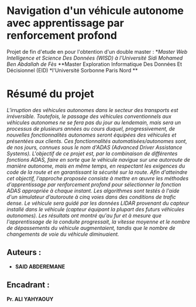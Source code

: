 # Navigation d'un véhicule autonome avec apprentissage par renforcement profond 

Projet de fin d'etude en pour l'obtention d'un double master : 
 **Master Web Intelligence et Science Des Données (WISD) à *l'Université Sidi Mohamed Ben Abdallah de Fès**
 **Master Exploration Informatique Des Données Et Décisionnel (EID) *l'Université Sorbonne Paris Nord ** 

# Résumé du projet

*L'irruption des véhicules autonomes dans le secteur des transports est irréversible. Toutefois,
le passage des véhicules conventionnels aux véhicules autonomes ne se fera pas du jour au
lendemain, mais sera un processus de plusieurs années au cours duquel, progressivement, de
nouvelles fonctionnalités autonomes seront équipées des véhicules et présentées aux clients.
Ces fonctionnalités automatisées/autonomes sont, de nos jours, connues sous le nom d'ADAS
(Advanced Driver Assistance Systems). L'objectif de ce projet est, par la combinaison de
différentes fonctions ADAS, faire en sorte que le véhicule navigue sur une autoroute de
manière autonome, mais en même temps, en respectant les exigences du code de la route et
en garantissant la sécurité sur la route. Afin d'atteindre cet objectif, l'approche proposée
consiste à mettre en œuvre les méthodes d'apprentissage par renforcement profond pour
sélectionner la fonction ADAS appropriée à chaque instant. Les algorithmes sont testés à
l'aide d'un simulateur d’autoroute à cinq voies dans des conditions de trafic dense. Le
véhicule sera guidé par les données LIDAR provenant du capteur installé dans le véhicule
(capteur équipant la plupart des futurs véhicules autonomes). Les résultats ont montré qu'au
fur et à mesure que l'apprentissage de la conduite progressait, la vitesse moyenne et le
nombre de dépassements du véhicule augmentaient, tandis que le nombre de changements de
voie du véhicule diminuaient.*


## Auteurs :
- **SAID ABDEREMANE**

## Encadrant :
**Pr. ALI YAHYAOUY**
